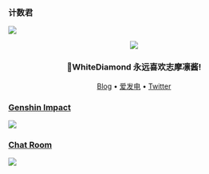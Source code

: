 ### 计数君
![](https://img.yourworld.fun/get/@github)

<div align="center">
   <img src="https://tva1.sinaimg.cn/large/007u9AIjgy1h5l9k6sm51j301s01sq2v.jpg">
</div>
<h3 align="center">🎉WhiteDiamond 永远喜欢志摩凛酱!</h3>

<p align="center">
   <a target="_blank" href="https://www.yourworld.fun">Blog</a>  •
   <a target="_blank" href="https://afdian.net/@YourWorld">爱发电</a>  •
   <a target="_blank" href="https://twitter.com/Baizuanyoyo">Twitter
</p>

### Genshin Impact
  
![](https://genshin-card.yourworld.fun/detail/rand/190461177.png)
   
### Chat Room

[![](https://chat.yourworld.fun/room/@github/svg?width=750&height=360&limit=20&theme=light&fontSize=13&title=White_Diamond@github.com%20)](https://chat.yourworld.fun/room/@github?title=Github留言板)






